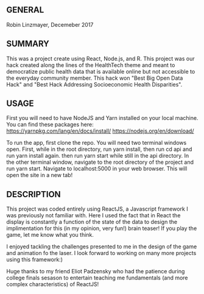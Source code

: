 ## GENERAL ##
Robin Linzmayer, Decemeber 2017

## SUMMARY ##

This was a project create using React, Node.js, and R. This project was our hack created along the lines of the HealthTech theme and meant to democratize public health data that is available online but not accessible to the everyday community member. This hack won "Best Big Open Data Hack" and "Best Hack Addressing Socioeconomic Health Disparities".

## USAGE ##

First you will need to have NodeJS and Yarn installed on your local machine. You can find these packages here: 
https://yarnpkg.com/lang/en/docs/install/
https://nodejs.org/en/download/

To run the app, first clone the repo. You will need two terminal windows open. First, while in the root directory, run yarn install, then run cd api and run yarn install again. then run yarn start while still in the api directory. In the other terminal window, navigate to the root directory of the project and run yarn start. Navigate to localhost:5000 in your web browser. This will open the site in a new tab!

## DESCRIPTION ##

This project was coded entirely using ReactJS, a Javascript framework I was previously not familiar with. Here I used the fact that in React the display is constantly a function of the state of the data to design the implimentation for this (in my opinion, very fun!) brain teaser! If you play the game, let me know what you think. 

I enjoyed tackling the challenges presented to me in the design of the game and animation fo the laser. I look forward to working on many more projects using this framework:) 

Huge thanks to my friend Eliot Padzensky who had the patience during college finals sesason to entertain teaching me fundamentals (and more complex characteristics) of ReactJS! 


